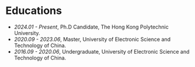 
# Educations
<!-- # 📖 Educations -->
- *2024.01 - Present*, Ph.D Candidate, The Hong Kong Polytechnic University.
- *2020.09 - 2023.06*, Master, University of Electronic Science and Technology of China.
- *2016.09 - 2020.06*, Undergraduate, University of Electronic Science and Technology of China.
